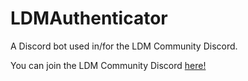 # LDMAuthenticator
A Discord bot used in/for the LDM Community Discord.

You can join the LDM Community Discord [here!](https://discord.gg/yJMPG6F)
